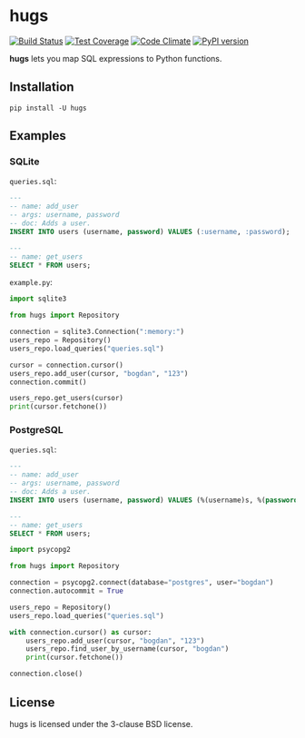 # hugs

[![Build Status](https://travis-ci.org/Bogdanp/hugs.svg?branch=master)](https://travis-ci.org/Bogdanp/hugs)
[![Test Coverage](https://codeclimate.com/github/Bogdanp/hugs/badges/coverage.svg)](https://codeclimate.com/github/Bogdanp/hugs/coverage)
[![Code Climate](https://codeclimate.com/github/Bogdanp/hugs/badges/gpa.svg)](https://codeclimate.com/github/Bogdanp/hugs)
[![PyPI version](https://badge.fury.io/py/hugs.svg)](https://badge.fury.io/py/hugs)

**hugs** lets you map SQL expressions to Python functions.

## Installation

    pip install -U hugs

## Examples

### SQLite

`queries.sql`:

``` sql
---
-- name: add_user
-- args: username, password
-- doc: Adds a user.
INSERT INTO users (username, password) VALUES (:username, :password);

---
-- name: get_users
SELECT * FROM users;
```

`example.py`:

``` python
import sqlite3

from hugs import Repository

connection = sqlite3.Connection(":memory:")
users_repo = Repository()
users_repo.load_queries("queries.sql")

cursor = connection.cursor()
users_repo.add_user(cursor, "bogdan", "123")
connection.commit()

users_repo.get_users(cursor)
print(cursor.fetchone())
```

### PostgreSQL

`queries.sql`:

``` sql
---
-- name: add_user
-- args: username, password
-- doc: Adds a user.
INSERT INTO users (username, password) VALUES (%(username)s, %(password)s);

---
-- name: get_users
SELECT * FROM users;
```

```python
import psycopg2

from hugs import Repository

connection = psycopg2.connect(database="postgres", user="bogdan")
connection.autocommit = True

users_repo = Repository()
users_repo.load_queries("queries.sql")

with connection.cursor() as cursor:
    users_repo.add_user(cursor, "bogdan", "123")
    users_repo.find_user_by_username(cursor, "bogdan")
    print(cursor.fetchone())

connection.close()
```

## License

hugs is licensed under the 3-clause BSD license.

